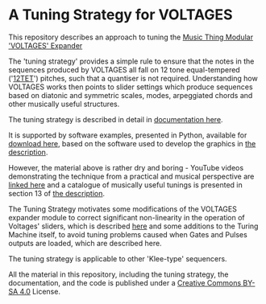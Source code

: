 # A Tuning Strategy for VOLTAGES
This repository describes an approach to tuning the [Music Thing Modular](https://www.musicthing.co.uk/) ['VOLTAGES' Expander](https://www.musicthing.co.uk/Turing-Voltages-Expander/)

The 'tuning strategy' provides a simple rule to ensure that the notes in the sequences produced by VOLTAGES all fall on 12 tone equal-tempered 
('[12TET](https://en.wikipedia.org/wiki/12_equal_temperament)') pitches, such that a quantiser is not required. Understanding how VOLTAGES works then points to slider settings which 
produce sequences based on diatonic and symmetric scales, modes, arpeggiated chords and other musically useful structures.

The tuning strategy is described in detail in [documentation here](https://github.com/m0xpd/TuningStrategyForVoltages/tree/main/Documentation).

It is supported by software examples, presented in Python, available for [download here](https://github.com/m0xpd/TuningStrategyForVoltages/tree/main/Code), 
based on the software used to develop the graphics in [the description](https://github.com/m0xpd/TuningStrategyForVoltages/blob/main/Documentation/Voltages%20Draft%201.pdf).

However, the material above is rather dry and boring - YouTube videos demonstrating the technique from 
a practical and musical perspective are [linked here](https://github.com/m0xpd/TuningStrategyForVoltages/tree/main/Videos) and a catalogue of musically useful tunings is 
presented in section 13 of [the description](https://github.com/m0xpd/TuningStrategyForVoltages/blob/main/Documentation/Voltages%20Draft%201.pdf).

The Tuning Strategy motivates some modifications of the VOLTAGES expander module to correct significant 
non-linearity in the operation of Voltages' sliders, which is described [here](https://github.com/m0xpd/TuningStrategyForVoltages/tree/main/SliderNonLinearity) and some additions to the 
Turing Machine itself, to avoid tuning problems caused when Gates and Pulses outputs are loaded, 
which are described here.

The tuning strategy is applicable to other 'Klee-type' sequencers.

All the material in this repository, including the tuning strategy, the documentation, and the code is published under a [Creative Commons BY-SA 4.0](https://github.com/m0xpd/encore/blob/main/LICENSE.txt) License.
